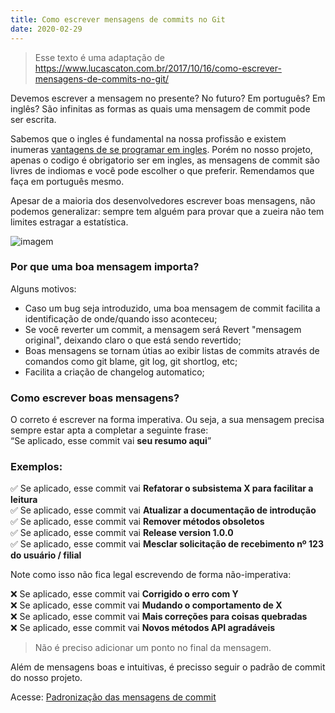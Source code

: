 ```yaml
---
title: Como escrever mensagens de commits no Git
date: 2020-02-29
---
```

> Esse texto é uma adaptação de https://www.lucascaton.com.br/2017/10/16/como-escrever-mensagens-de-commits-no-git/

Devemos escrever a mensagem no presente? No futuro? Em português? Em inglês? São infinitas as formas as quais uma mensagem de commit pode ser escrita.

Sabemos que o ingles é fundamental na nossa profissão e existem inumeras [vantagens de se programar em ingles](https://www.lucascaton.com.br/2015/05/22/8-motivos-pra-programar-em-ingles/). Porém no nosso projeto, apenas o codigo é obrigatorio ser em ingles, as mensagens de commit são livres de indiomas e você pode escolher o que preferir. Remendamos que faça em português mesmo. 

Apesar de a maioria dos desenvolvedores escrever boas mensagens, não podemos generalizar: sempre tem alguém para provar que a zueira não tem limites estragar a estatística.

![imagem](https://www.lucascaton.com.br/assets/images/2017/10/git-commits-messages.png)

### Por que uma boa mensagem importa?

Alguns motivos:

* Caso um bug seja introduzido, uma boa mensagem de commit facilita a identificação de onde/quando isso aconteceu;
* Se você reverter um commit, a mensagem será Revert "mensagem original", deixando claro o que está sendo revertido;
* Boas mensagens se tornam útias ao exibir listas de commits através de comandos como git blame, git log, git shortlog, etc;
* Facilita a criação de changelog automatico;
  
### Como escrever boas mensagens?

O correto é escrever na forma imperativa. Ou seja, a sua mensagem precisa sempre estar apta a completar a seguinte frase:  
“Se aplicado, esse commit vai **seu resumo aqui**”

### Exemplos: 

✅ Se aplicado, esse commit vai **Refatorar o subsistema X para facilitar a leitura**  
✅ Se aplicado, esse commit vai **Atualizar a documentação de introdução**  
✅ Se aplicado, esse commit vai **Remover métodos obsoletos**  
✅ Se aplicado, esse commit vai **Release version 1.0.0**  
✅ Se aplicado, esse commit vai **Mesclar solicitação de recebimento nº 123 do usuário / filial**  

Note como isso não fica legal escrevendo de forma não-imperativa:

❌ Se aplicado, esse commit vai **Corrigido o erro com Y**   
❌ Se aplicado, esse commit vai **Mudando o comportamento de X**  
❌ Se aplicado, esse commit vai **Mais correções para coisas quebradas**  
❌ Se aplicado, esse commit vai **Novos métodos API agradáveis**

> Não é preciso adicionar um ponto no final da mensagem.

Além de mensagens boas e intuitivas, é precisso seguir o padrão de commit do nosso projeto.

Acesse: [Padronização das mensagens de commit](https://pluggedcomputing.gitlab.io/post/20200123_commit_lint/)


